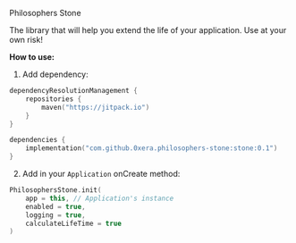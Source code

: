 Philosophers Stone

The library that will help you extend the life of your application. Use at your own risk!

**How to use:**
1. Add dependency:
```kotlin
dependencyResolutionManagement {
    repositories {
        maven("https://jitpack.io")
    }
}

dependencies {
    implementation("com.github.0xera.philosophers-stone:stone:0.1")
}
```

2. Add in your `Application` onCreate method:
```kotlin
PhilosophersStone.init(
    app = this, // Application's instance
    enabled = true,
    logging = true,
    calculateLifeTime = true
)
```